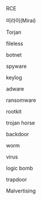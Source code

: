RCE

미라이(Mirai)

Torjan

fileless

botnet

spyware

keylog

adware

ransomware

rootkit

trojan horse

backdoor

worm

virus

logic bomb

trapdoor

Malvertising
